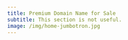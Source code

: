 ```yaml
---
title: Premium Domain Name for Sale
subtitle: This section is not useful.
image: /img/home-jumbotron.jpg
---
```


